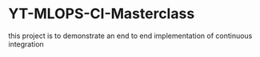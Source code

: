 # YT-MLOPS-CI-Masterclass
this project is to demonstrate an end to end implementation of continuous integration

